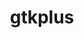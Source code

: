 ---
title: "gtkplus"
layout: cache
categories: [package, develop]
meta: {"versions": ["3.24.29"], "compilers": ["gcc@=11.4.0"], "oss": ["ubuntu22.04"], "platforms": ["linux"], "targets": ["x86_64_v3"], "stacks": ["e4s", "root"], "num_specs": 9, "num_specs_by_stack": {"e4s": 9, "root": 9}}
spec_details: [{"hash": "m6hqtuc3xsvxuaoemicc7rjkpdpgyyau", "compiler": "gcc@=11.4.0", "versions": ["3.24.29"], "os": "ubuntu22.04", "platform": "linux", "target": "x86_64_v3", "variants": ["build_system=autotools", "~cups"], "stacks": ["e4s", "root"], "size": "-", "tarball": "https://binaries.spack.io/develop/build_cache/linux-ubuntu22.04-x86_64_v3/gcc-11.4.0/gtkplus-3.24.29/linux-ubuntu22.04-x86_64_v3-gcc-11.4.0-gtkplus-3.24.29-m6hqtuc3xsvxuaoemicc7rjkpdpgyyau.spack"}, {"hash": "zxqwwf5momc7dwrdfu7xzcdldxe4vcv2", "compiler": "gcc@=11.4.0", "versions": ["3.24.29"], "os": "ubuntu22.04", "platform": "linux", "target": "x86_64_v3", "variants": ["build_system=autotools", "~cups"], "stacks": ["e4s", "root"], "size": "-", "tarball": "https://binaries.spack.io/develop/build_cache/linux-ubuntu22.04-x86_64_v3/gcc-11.4.0/gtkplus-3.24.29/linux-ubuntu22.04-x86_64_v3-gcc-11.4.0-gtkplus-3.24.29-zxqwwf5momc7dwrdfu7xzcdldxe4vcv2.spack"}, {"hash": "oxikgqecemn44hvrn46cnfqmffcgravg", "compiler": "gcc@=11.4.0", "versions": ["3.24.29"], "os": "ubuntu22.04", "platform": "linux", "target": "x86_64_v3", "variants": ["build_system=autotools", "~cups"], "stacks": ["e4s", "root"], "size": "-", "tarball": "https://binaries.spack.io/develop/build_cache/linux-ubuntu22.04-x86_64_v3/gcc-11.4.0/gtkplus-3.24.29/linux-ubuntu22.04-x86_64_v3-gcc-11.4.0-gtkplus-3.24.29-oxikgqecemn44hvrn46cnfqmffcgravg.spack"}, {"hash": "am4xil6ohgv7tzsulcrddhucotlqn63i", "compiler": "gcc@=11.4.0", "versions": ["3.24.29"], "os": "ubuntu22.04", "platform": "linux", "target": "x86_64_v3", "variants": ["build_system=autotools", "~cups"], "stacks": ["e4s", "root"], "size": "-", "tarball": "https://binaries.spack.io/develop/build_cache/linux-ubuntu22.04-x86_64_v3/gcc-11.4.0/gtkplus-3.24.29/linux-ubuntu22.04-x86_64_v3-gcc-11.4.0-gtkplus-3.24.29-am4xil6ohgv7tzsulcrddhucotlqn63i.spack"}, {"hash": "yp7ieuq577fey6izn5hh5ahhpsw6cryu", "compiler": "gcc@=11.4.0", "versions": ["3.24.29"], "os": "ubuntu22.04", "platform": "linux", "target": "x86_64_v3", "variants": ["build_system=autotools", "~cups"], "stacks": ["e4s", "root"], "size": "-", "tarball": "https://binaries.spack.io/develop/build_cache/linux-ubuntu22.04-x86_64_v3/gcc-11.4.0/gtkplus-3.24.29/linux-ubuntu22.04-x86_64_v3-gcc-11.4.0-gtkplus-3.24.29-yp7ieuq577fey6izn5hh5ahhpsw6cryu.spack"}, {"hash": "rthv6eupm4q7grijjetllyzmbw2fbkzj", "compiler": "gcc@=11.4.0", "versions": ["3.24.29"], "os": "ubuntu22.04", "platform": "linux", "target": "x86_64_v3", "variants": ["build_system=autotools", "~cups"], "stacks": ["e4s", "root"], "size": "-", "tarball": "https://binaries.spack.io/develop/build_cache/linux-ubuntu22.04-x86_64_v3/gcc-11.4.0/gtkplus-3.24.29/linux-ubuntu22.04-x86_64_v3-gcc-11.4.0-gtkplus-3.24.29-rthv6eupm4q7grijjetllyzmbw2fbkzj.spack"}, {"hash": "q2pyahwyq6gyslemssfvifnaw4av4ery", "compiler": "gcc@=11.4.0", "versions": ["3.24.29"], "os": "ubuntu22.04", "platform": "linux", "target": "x86_64_v3", "variants": ["build_system=autotools", "~cups"], "stacks": ["e4s", "root"], "size": "-", "tarball": "https://binaries.spack.io/develop/build_cache/linux-ubuntu22.04-x86_64_v3/gcc-11.4.0/gtkplus-3.24.29/linux-ubuntu22.04-x86_64_v3-gcc-11.4.0-gtkplus-3.24.29-q2pyahwyq6gyslemssfvifnaw4av4ery.spack"}, {"hash": "mua4l5kadi46rjhl3blwtdsbmvotaxnd", "compiler": "gcc@=11.4.0", "versions": ["3.24.29"], "os": "ubuntu22.04", "platform": "linux", "target": "x86_64_v3", "variants": ["build_system=autotools", "~cups"], "stacks": ["e4s", "root"], "size": "-", "tarball": "https://binaries.spack.io/develop/build_cache/linux-ubuntu22.04-x86_64_v3/gcc-11.4.0/gtkplus-3.24.29/linux-ubuntu22.04-x86_64_v3-gcc-11.4.0-gtkplus-3.24.29-mua4l5kadi46rjhl3blwtdsbmvotaxnd.spack"}, {"hash": "6xl3hpbwt3todivncjxxjkneohznr5q7", "compiler": "gcc@=11.4.0", "versions": ["3.24.29"], "os": "ubuntu22.04", "platform": "linux", "target": "x86_64_v3", "variants": ["build_system=autotools", "~cups"], "stacks": ["e4s", "root"], "size": "-", "tarball": "https://binaries.spack.io/develop/build_cache/linux-ubuntu22.04-x86_64_v3/gcc-11.4.0/gtkplus-3.24.29/linux-ubuntu22.04-x86_64_v3-gcc-11.4.0-gtkplus-3.24.29-6xl3hpbwt3todivncjxxjkneohznr5q7.spack"}]
---